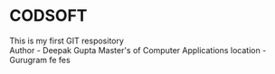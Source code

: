 # CODSOFT
This is my first GIT respository <br>
Author - Deepak Gupta
Master's of Computer Applications
location - Gurugram
fe
fes
